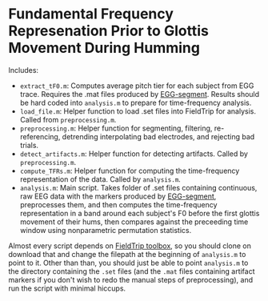# Fundamental Frequency Represenation Prior to Glottis Movement During Humming

Includes:

* `extract_tF0.m`: Computes average pitch tier for each subject from EGG trace. Requires the .mat files produced by [EGG-segment](https://github.com/apex-lab/EGG-segment). Results should be hard coded into `analysis.m` to prepare for time-frequency analysis.
* `load_file.m`: Helper function to load .set files into FieldTrip for analysis. Called from `preprocessing.m`. 
* `preprocessing.m`: Helper function for segmenting, filtering, re-referencing, detrending interpolating bad electrodes, and rejecting bad trials.
* `detect_artifacts.m`: Helper function for detecting artifacts. Called by `preprocessing.m`.
* `compute_TFRs.m`: Helper function for computing the time-frequency representation of the data. Called by `analysis.m`.
* `analysis.m`: Main script. Takes folder of .set files containing continuous, raw EEG data with the markers produced by [EGG-segment](https://github.com/apex-lab/EGG-segment), preprocesses them, and then computes the time-frequency representation in a band around each subject's F0 before the first glottis movement of their hums, then compares against the preceeding time window using nonparametric permutation statistics. 

Almost every script depends on [FieldTrip toolbox](https://github.com/fieldtrip/fieldtrip), so you should clone on download that and change the filepath at the beginning of `analysis.m` to point to it. Other than than, you should just be able to point `analysis.m` to the directory containing the `.set` files (and the `.mat` files containing artifact markers if you don't wish to redo the manual steps of preprocessing), and run the script with minimal hiccups.